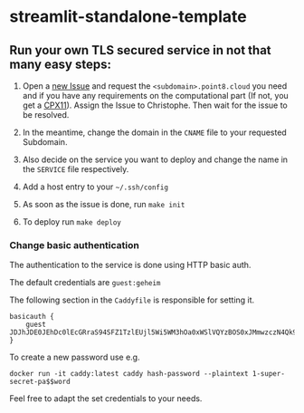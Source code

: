 # streamlit-standalone-template

## Run your own TLS secured service in not that many easy steps:

1. Open a [new Issue](https://git.point-8.de/it/tachyon/-/issues/new) and request the `<subdomain>.point8.cloud` you need and if you have any requirements on the computational part (If not, you get a [CPX11](https://www.hetzner.com/de/cloud)). Assign the Issue to Christophe. Then wait for the issue to be resolved.

1. In the meantime, change the domain in the `CNAME` file to your requested Subdomain.

1. Also decide on the service you want to deploy and change the name in the `SERVICE` file respectively.

1. Add a host entry to your `~/.ssh/config`

1. As soon as the issue is done, run `make init`

1. To deploy run `make deploy`


### Change basic authentication

The authentication to the service is done using HTTP basic auth.

The default credentials are `guest:geheim`


The following section in the `Caddyfile` is responsible for setting it.

```
basicauth {
    guest JDJhJDE0JEhDc0lEcGRraS94SFZ1TzlEUjl5Wi5WM3hOa0xWSlVQYzBOS0xJMmwzczN4Qk9zbnlUU29p
}
```

To create a new password use e.g.

```
docker run -it caddy:latest caddy hash-password --plaintext 1-super-secret-pa$$word
```

Feel free to adapt the set credentials to your needs.
